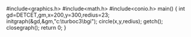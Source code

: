 #include<graphics.h>
#include<math.h>
#include<conio.h>
main()
{
int
gd=DETCET,gm,x=200,y=300,redius=23;
initgraph(&gd,&gm,"c:\\turboc3\\bgi");
circle(x,y,redius);
getch();
closegraph();
return 0;
}
